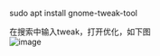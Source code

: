 sudo apt install gnome-tweak-tool

在搜索中输入tweak，打开优化，如下图  
![image](https://github.com/xuxuedong/yibudengtian-input-db/blob/master/000048_ubuntu18.04%E4%B8%8B%E6%9B%B4%E6%94%B9DPI%E6%9D%A5%E5%A4%96%E8%A7%82%E5%A4%A7%E5%B0%8F/0.png)
